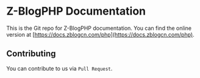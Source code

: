 # Z-BlogPHP Documentation

This is the Git repo for Z-BlogPHP documentation. You can find the online version at [https://docs.zblogcn.com/php](https://docs.zblogcn.com/php).

## Contributing

You can contribute to us via `Pull Request`.
